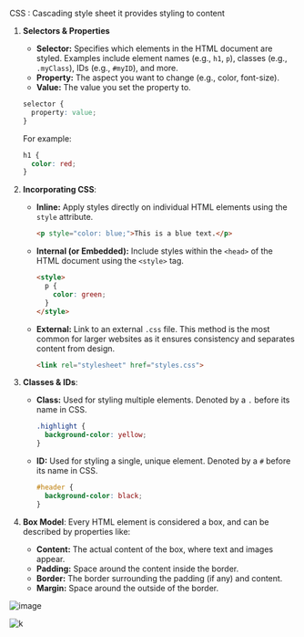 CSS : Cascading style sheet it provides styling to content 

1. **Selectors & Properties**
   - **Selector:** Specifies which elements in the HTML document are styled. Examples include element names (e.g., `h1`, `p`), classes (e.g., `.myClass`), IDs (e.g., `#myID`), and more.
   - **Property:** The aspect you want to change (e.g., color, font-size).
   - **Value:** The value you set the property to.

   ```css
   selector {
     property: value;
   }
   ```

   For example:

   ```css
   h1 {
     color: red;
   }
   ```

2. **Incorporating CSS**:
   - **Inline:** Apply styles directly on individual HTML elements using the `style` attribute.
     ```html
     <p style="color: blue;">This is a blue text.</p>
     ```
   - **Internal (or Embedded):** Include styles within the `<head>` of the HTML document using the `<style>` tag.
     ```html
     <style>
       p {
         color: green;
       }
     </style>
     ```
   - **External:** Link to an external `.css` file. This method is the most common for larger websites as it ensures consistency and separates content from design.
     ```html
     <link rel="stylesheet" href="styles.css">
     ```

3. **Classes & IDs**:
   - **Class:** Used for styling multiple elements. Denoted by a `.` before its name in CSS.
     ```css
     .highlight {
       background-color: yellow;
     }
     ```
   - **ID:** Used for styling a single, unique element. Denoted by a `#` before its name in CSS.
     ```css
     #header {
       background-color: black;
     }
     ```

4. **Box Model**: Every HTML element is considered a box, and can be described by properties like:
   - **Content:** The actual content of the box, where text and images appear.
   - **Padding:** Space around the content inside the border.
   - **Border:** The border surrounding the padding (if any) and content.
   - **Margin:** Space around the outside of the border.

    
![image](https://github.com/Sejal-brilworks/Html-Css/assets/144772574/8bb31f0b-3d71-4392-9f1d-b242d1200a6f)

![k](https://github.com/Sejal-brilworks/Html-Css/assets/144772574/718064d2-acb4-45c3-a4d8-ae4beba7232f)

